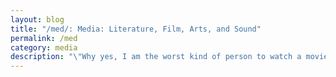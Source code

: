 ```yaml
---
layout: blog 
title: "/med/: Media: Literature, Film, Arts, and Sound"
permalink: /med
category: media
description: "\"Why yes, I am the worst kind of person to watch a movie with! How did you know?\"" 
---
```

